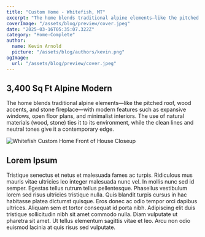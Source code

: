 ```yaml
---
title: "Custom Home - Whitefish, MT"
excerpt: "The home blends traditional alpine elements—like the pitched roof, wood accents, and stone fireplace—with modern features such as expansive windows, open floor plans, and minimalist interiors. The use of natural materials (wood, stone) ties it to its environment, while the clean lines and neutral tones give it a contemporary edge."
coverImage: "/assets/blog/preview/cover.jpeg"
date: "2025-03-16T05:35:07.322Z"
category: "Home-Complete"
author:
  name: Kevin Arnold
  picture: "/assets/blog/authors/kevin.png"
ogImage:
  url: "/assets/blog/preview/cover.jpeg"
---
```

## 3,400 Sq Ft Alpine Modern
The home blends traditional alpine elements—like the pitched roof, wood accents, and stone fireplace—with modern features such as expansive windows, open floor plans, and minimalist interiors. The use of natural materials (wood, stone) ties it to its environment, while the clean lines and neutral tones give it a contemporary edge.

![Whitefish Custom Home Front of House Closeup](/assets/blog/preview/alpine32.png)

## Lorem Ipsum

Tristique senectus et netus et malesuada fames ac turpis. Ridiculous mus mauris vitae ultricies leo integer malesuada nunc vel. In mollis nunc sed id semper. Egestas tellus rutrum tellus pellentesque. Phasellus vestibulum lorem sed risus ultricies tristique nulla. Quis blandit turpis cursus in hac habitasse platea dictumst quisque. Eros donec ac odio tempor orci dapibus ultrices. Aliquam sem et tortor consequat id porta nibh. Adipiscing elit duis tristique sollicitudin nibh sit amet commodo nulla. Diam vulputate ut pharetra sit amet. Ut tellus elementum sagittis vitae et leo. Arcu non odio euismod lacinia at quis risus sed vulputate.

